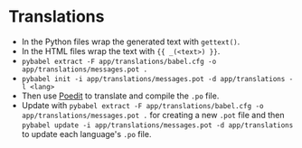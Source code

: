 # Translations

- In the Python files wrap the generated text with `gettext()`.
- In the HTML files wrap the text with `{{ _(<text>) }}`.
- `pybabel extract -F app/translations/babel.cfg -o app/translations/messages.pot .`
- `pybabel init -i app/translations/messages.pot -d app/translations -l <lang>`
- Then use [Poedit](http://poedit.net/) to translate and compile the ``.po`` file.
- Update with `pybabel extract -F app/translations/babel.cfg -o app/translations/messages.pot .` for creating a new `.pot` file and then `pybabel update -i app/translations/messages.pot -d app/translations` to update each language's `.po` file.
